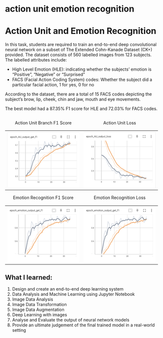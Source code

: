 # action unit emotion recognition


# Action Unit and Emotion Recognition
In this task, students are required to train an end-to-end deep convolutional neural network on a subset of The Extended Cohn-Kanade Dataset (CK+) provided. The dataset consists of 560 labelled images from 123 subjects. The labelled attributes include:

- High Level Emotion (HLE): indicating whether the subjects’ emotion is “Positive”, “Negative” or “Surprised”
- FACS (Facial Action Coding System) codes: Whether the subject did a particular facial action, 1 for yes, 0 for no

According to the dataset, there are a total of 15 FACS codes depicting the subject’s brow, lip, cheek, chin and jaw, mouth and eye movements.

The best model had a 87.35% F1 score for HLE and 72.03% for FACS codes.

<table align="center">
<thead>
     <tr align="center">
        <td>
        <p>Action Unit Branch F1 Score</p>
        </td>
        <td>
        <p>Action Unit Loss</p>
        </td>
     </tr>
</thead>
    
<tr align="center">
    <td><img src="COSC2779_A1_Statistics/model10_au_f1.png"></td>
     <td><img src="COSC2779_A1_Statistics/model10_au_loss.png"></td>
</tr>

<thead>
     <tr align="center">
        <td>
        <p>Emotion Recognition F1 Score</p>
        </td>
        <td>
        <p>Emotion Recognition Loss</p>
        </td>
     </tr>
</thead>

<tr align="center">
    <td><img src="COSC2779_A1_Statistics/model10_emotion_f1.png"></td>
     <td><img src="COSC2779_A1_Statistics/model10_emotion_f1.png"></td>
</tr>

</table>

## What I learned:
1. Design and create an end-to-end deep learning system
2. Data Analysis and Machine Learning using Jupyter Notebook
3. Image Data Analysis
4. Image Data Transformation
5. Image Data Augmentation
6. Deep Learning with images
7. Analyse and Evaluate the output of neural network models
8. Provide an ultimate judgement of the final trained model in a real-world setting
